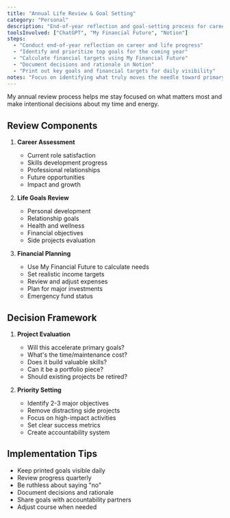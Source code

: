 ```yaml
---
title: "Annual Life Review & Goal Setting"
category: "Personal"
description: "End-of-year reflection and goal-setting process for career and life"
toolsInvolved: ["ChatGPT", "My Financial Future", "Notion"]
steps:
  - "Conduct end-of-year reflection on career and life progress"
  - "Identify and prioritize top goals for the coming year"
  - "Calculate financial targets using My Financial Future"
  - "Document decisions and rationale in Notion"
  - "Print out key goals and financial targets for daily visibility"
notes: "Focus on identifying what truly moves the needle toward primary goals"
---
```


My annual review process helps me stay focused on what matters most and make intentional decisions about my time and energy.

## Review Components

1. **Career Assessment**
   - Current role satisfaction
   - Skills development progress
   - Professional relationships
   - Future opportunities
   - Impact and growth

2. **Life Goals Review**
   - Personal development
   - Relationship goals
   - Health and wellness
   - Financial objectives
   - Side projects evaluation

3. **Financial Planning**
   - Use My Financial Future to calculate needs
   - Set realistic income targets
   - Review and adjust expenses
   - Plan for major investments
   - Emergency fund status

## Decision Framework

1. **Project Evaluation**
   - Will this accelerate primary goals?
   - What\'s the time/maintenance cost?
   - Does it build valuable skills?
   - Can it be a portfolio piece?
   - Should existing projects be retired?

2. **Priority Setting**
   - Identify 2-3 major objectives
   - Remove distracting side projects
   - Focus on high-impact activities
   - Set clear success metrics
   - Create accountability system

## Implementation Tips

- Keep printed goals visible daily
- Review progress quarterly
- Be ruthless about saying "no"
- Document decisions and rationale
- Share goals with accountability partners
- Adjust course when needed 